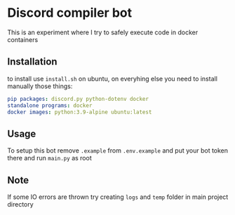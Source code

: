 # Discord compiler bot
This is an experiment where I try to safely execute code in docker containers

## Installation
to install use `install.sh` on ubuntu, on everyhing else you need to install manually those things:
```yaml
pip packages: discord.py python-dotenv docker
standalone programs: docker
docker images: python:3.9-alpine ubuntu:latest
```

## Usage
To setup this bot remove `.example` from `.env.example` and put your bot token there
and run `main.py` as root

## Note
If some IO errors are thrown try creating `logs` and `temp` folder in main project directory